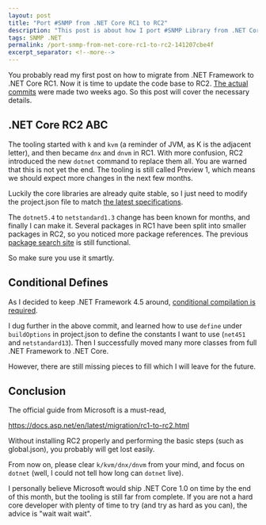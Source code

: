 ```yaml
---
layout: post
title: "Port #SNMP from .NET Core RC1 to RC2"
description: "This post is about how I port #SNMP Library from .NET Core RC1 to RC2."
tags: SNMP .NET
permalink: /port-snmp-from-net-core-rc1-to-rc2-141207cbe4f
excerpt_separator: <!--more-->
---
```

You probably read my first post on how to migrate from .NET Framework to .NET Core RC1. Now it is time to update the code base to RC2. [The actual commits](https://github.com/lextudio/sharpsnmplib/commits/netcore5) were made two weeks ago. So this post will cover the necessary details.
<!--more-->

## .NET Core RC2 ABC
The tooling started with `k` and `kvm` (a reminder of JVM, as K is the adjacent letter), and then became `dnx` and `dnvm` in RC1. With more confusion, RC2 introduced the new `dotnet` command to replace them all. You are warned that this is not yet the end. The tooling is still called Preview 1, which means we should expect more changes in the next few months.

Luckily the core libraries are already quite stable, so I just need to modify the project.json file to match [the latest specifications](https://github.com/lextudio/sharpsnmplib/commit/36017c8112ab3665303fcb20b66c27b2032c9257).

The `dotnet5.4` to `netstandard1.3` change has been known for months, and finally I can make it. Several packages in RC1 have been split into smaller packages in RC2, so you noticed more package references. The previous [package search site](http://packagesearch.azurewebsites.net/) is still functional.

So make sure you use it smartly.

## Conditional Defines

As I decided to keep .NET Framework 4.5 around, [conditional compilation is required](https://github.com/lextudio/sharpsnmplib/commit/dd7bf11af1a959ffb5576e7fb432b11a8d3d60a3).

I dug further in the above commit, and learned how to use `define` under `buildOptions` in project.json to define the constants I want to use (`net451` and `netstandard13`). Then I successfully moved many more classes from full .NET Framework to .NET Core.

However, there are still missing pieces to fill which I will leave for the future.

## Conclusion

The official guide from Microsoft is a must-read,

https://docs.asp.net/en/latest/migration/rc1-to-rc2.html

Without installing RC2 properly and performing the basic steps (such as global.json), you probably will get lost easily.

From now on, please clear `k/kvm/dnx/dnvm` from your mind, and focus on `dotnet` (well, I could not tell how long can `dotnet` live).

I personally believe Microsoft would ship .NET Core 1.0 on time by the end of this month, but the tooling is still far from complete. If you are not a hard core developer with plenty of time to try (and try as hard as you can), the advice is "wait wait wait".
